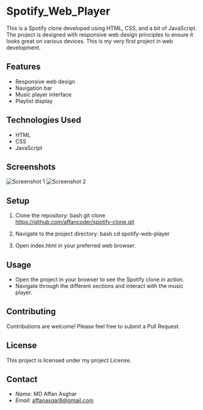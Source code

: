 # Spotify_Web_Player

This is a Spotify clone developed using HTML, CSS, and a bit of JavaScript. The project is designed with responsive web design principles to ensure it looks great on various devices. This is my very first project in web development.

## Features

- Responsive web design
- Navigation bar
- Music player interface
- Playlist display

## Technologies Used

- HTML
- CSS
- JavaScript

## Screenshots

![Screenshot 1](screenshots/screenshot1.png)
![Screenshot 2](screenshots/screenshot2.png)

## Setup

1. Clone the repository:
   bash
   git clone https://github.com/affancoder/spotify-clone.git
   

2. Navigate to the project directory:
   bash
   cd spotify-web-player
   

3. Open index.html in your preferred web browser.

## Usage

- Open the project in your browser to see the Spotify clone in action.
- Navigate through the different sections and interact with the music player.

## Contributing

Contributions are welcome! Please feel free to submit a Pull Request.

## License

This project is licensed under my project License.

## Contact

- *Name:* MD Affan Asghar
- *Email:* affanasgar8@gmail.com
